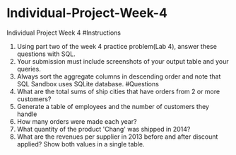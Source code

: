 # Individual-Project-Week-4
Individual Project Week 4
#Instructions
1. Using part two of the week 4 practice problem(Lab 4), answer these questions with SQL.
2. Your submission must include screenshots of your output table and your queries.
3. Always sort the aggregate columns in descending order and note that SQL Sandbox uses SQLite database.
#Questions
1. What are the total sums of ship cities that have orders from 2 or more customers?
2. Generate a table of employees and the number of customers they handle
3. How many orders were made each year?
4. What quantity of the product 'Chang' was shipped in 2014?
5. What are the revenues per supplier in 2013 before and after discount applied? Show both values in a single table.
